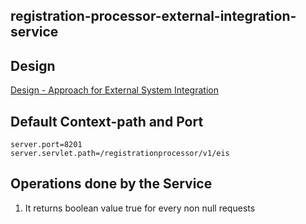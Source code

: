 ## registration-processor-external-integration-service

## Design
[Design - Approach for External System Integration](https://github.com/mosip/registration/blob/master/design/registration-processor/Approach_for_external_system_integration.md)

## Default Context-path and Port
```
server.port=8201
server.servlet.path=/registrationprocessor/v1/eis
```

## Operations done by the Service
1. It returns boolean value true for every non null requests
